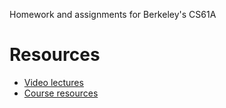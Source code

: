 Homework and assignments for Berkeley's CS61A 

# Resources

* [Video lectures](https://archive.org/details/ucberkeley-webcast-PL3E89002AA9B9879E)
* [Course resources](https://people.eecs.berkeley.edu/~bh/61a-pages/)